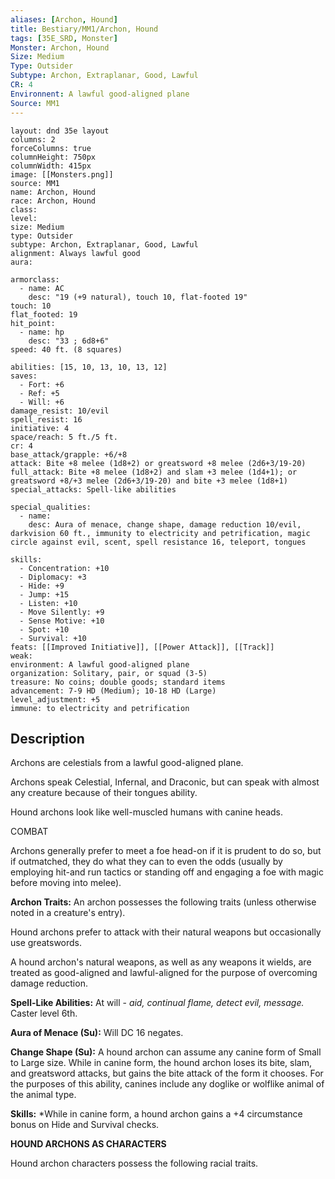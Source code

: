 ```yaml
---
aliases: [Archon, Hound]
title: Bestiary/MM1/Archon, Hound
tags: [35E_SRD, Monster]
Monster: Archon, Hound
Size: Medium
Type: Outsider
Subtype: Archon, Extraplanar, Good, Lawful
CR: 4
Environnent: A lawful good-aligned plane
Source: MM1
---
```


```statblock
layout: dnd 35e layout
columns: 2
forceColumns: true
columnHeight: 750px
columnWidth: 415px
image: [[Monsters.png]]
source: MM1
name: Archon, Hound
race: Archon, Hound
class: 
level: 
size: Medium
type: Outsider
subtype: Archon, Extraplanar, Good, Lawful
alignment: Always lawful good
aura: 

armorclass:
  - name: AC
    desc: "19 (+9 natural), touch 10, flat-footed 19"
touch: 10
flat_footed: 19
hit_point:
  - name: hp
    desc: "33 ; 6d8+6"
speed: 40 ft. (8 squares)

abilities: [15, 10, 13, 10, 13, 12]
saves:
  - Fort: +6
  - Ref: +5
  - Will: +6
damage_resist: 10/evil
spell_resist: 16
initiative: 4
space/reach: 5 ft./5 ft.
cr: 4
base_attack/grapple: +6/+8
attack: Bite +8 melee (1d8+2) or greatsword +8 melee (2d6+3/19-20)
full_attack: Bite +8 melee (1d8+2) and slam +3 melee (1d4+1); or greatsword +8/+3 melee (2d6+3/19-20) and bite +3 melee (1d8+1)
special_attacks: Spell-like abilities

special_qualities:
  - name: 
    desc: Aura of menace, change shape, damage reduction 10/evil, darkvision 60 ft., immunity to electricity and petrification, magic circle against evil, scent, spell resistance 16, teleport, tongues

skills:
  - Concentration: +10
  - Diplomacy: +3
  - Hide: +9
  - Jump: +15
  - Listen: +10
  - Move Silently: +9
  - Sense Motive: +10
  - Spot: +10
  - Survival: +10
feats: [[Improved Initiative]], [[Power Attack]], [[Track]]
weak: 
environment: A lawful good-aligned plane
organization: Solitary, pair, or squad (3-5)
treasure: No coins; double goods; standard items
advancement: 7-9 HD (Medium); 10-18 HD (Large)
level_adjustment: +5
immune: to electricity and petrification
```

## Description

<p>Archons are celestials from a lawful good-aligned plane.</p>
<p>Archons speak Celestial, Infernal, and Draconic, but can speak with almost any creature because of their tongues ability.</p>
<p>Hound archons look like well-muscled humans with canine heads.</p>
<p>COMBAT</p>
<p>Archons generally prefer to meet a foe head-on if it is prudent to do so, but if outmatched, they do what they can to even the odds (usually by employing hit-and run tactics or standing off and engaging a foe with magic before moving into melee).</p>
<p>
            <b>Archon Traits:</b> An archon possesses the following traits (unless otherwise noted in a creature's entry).</p>
<p>Hound archons prefer to attack with their natural weapons but occasionally use greatswords.</p>
<p>A hound archon's natural weapons, as well as any weapons it wields, are treated as good-aligned and lawful-aligned for the purpose of overcoming damage reduction.</p>
<p>
            <b>Spell-Like Abilities:</b> At will - <i>aid, continual flame, detect evil, message.</i> Caster level 6th.</p>
<p>
            <b>Aura of Menace (Su):</b> Will DC 16 negates.</p>
<p>
            <b>Change Shape (Su):</b> A hound archon can assume any canine form of Small to Large size. While in canine form, the hound archon loses its bite, slam, and greatsword attacks, but gains the bite attack of the form it chooses. For the purposes of this ability, canines include any doglike or wolflike animal of the animal type.</p>
<p>
            <b>Skills:</b> *While in canine form, a hound archon gains a +4 circumstance bonus on Hide and Survival checks.</p>
<p>
            <b>HOUND ARCHONS AS CHARACTERS</b>
          </p>
<p>Hound archon characters possess the following racial traits.</p>